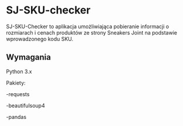 # SJ-SKU-checker

SJ-SKU-Checker to aplikacja umożliwiająca pobieranie informacji o rozmiarach i cenach produktów ze strony Sneakers Joint na podstawie wprowadzonego kodu SKU.

## Wymagania
Python 3.x

Pakiety:

-requests

-beautifulsoup4

-pandas
